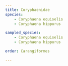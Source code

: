 ```yaml
---
title: Coryphaenidae
species:
    - Coryphaena equiselis
    - Coryphaena hippurus

sampled_species:
    - Coryphaena equiselis
    - Coryphaena hippurus

order: Carangiformes

---
```

